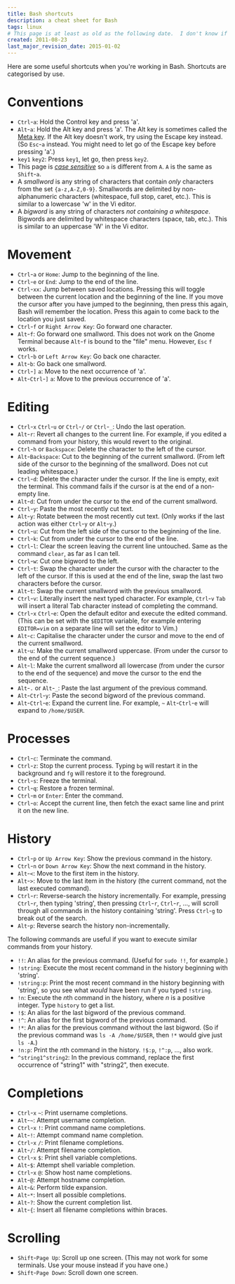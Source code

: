 ```yaml
---
title: Bash shortcuts
description: a cheat sheet for Bash
tags: linux
# This page is at least as old as the following date.  I don't know if I can find the original date on which I began this document.
created: 2011-08-23
last_major_revision_date: 2015-01-02
---
```


Here are some useful shortcuts when you're working in Bash.
Shortcuts are categorised by use.


# Conventions

-  `Ctrl`-`a`:
Hold the Control key and press 'a'.
-  `Alt`-`a`:
Hold the Alt key and press 'a'. The Alt key is sometimes called the [Meta key](http://en.wikipedia.org/wiki/Meta_key). If the Alt key doesn't work, try using the Escape key instead. (So `Esc`-`a` instead. You might need to let go of the Escape key before pressing 'a'.)
- `key1` `key2`: Press `key1`, let go, then press `key2`.
-  This page is [*case sensitive*](http://en.wikipedia.org/wiki/Case_sensitivity) so `a` is different from `A`.
`A` is the same as `Shift`-`a`.
- A *smallword* is any string of characters that contain *only* characters from the set `{a-z,A-Z,0-9}`.
Smallwords are delimited by non-alphanumeric characters (whitespace, full stop, caret, etc.).
This is similar to a lowercase 'w' in the Vi editor.
- A *bigword* is any string of characters *not containing a whitespace*.
Bigwords are delimited by whitespace characters (space, tab, etc.).
This is similar to an uppercase 'W' in the Vi editor.


# Movement

- `Ctrl`-`a` or `Home`:
Jump to the beginning of the line.
- `Ctrl`-`e` or `End`:
Jump to the end of the line.
- `Ctrl`-`xx`:
Jump between saved locations.
Pressing this will toggle between the current location and the beginning of the line. If you move the cursor after you have jumped to the beginning, then press this again, Bash will remember the location. Press this again to come back to the location you just saved.
- `Ctrl`-`f` or `Right Arrow Key`:
Go forward one character.
-  `Alt`-`f`:
Go forward one smallword. This does not work on the Gnome Terminal because `Alt`-`f` is bound to the "file" menu.
However, `Esc` `f` works.
-  `Ctrl`-`b` or `Left Arrow Key`:
Go back one character.
-  `Alt`-`b`:
Go back one smallword.
-  `Ctrl`-`]` `a`:
Move to the next occurrence of 'a'.
-  `Alt`-`Ctrl`-`]` `a`:
Move to the previous occurrence of 'a'.

# Editing

-  `Ctrl`-`x` `Ctrl`-`u` or `Ctrl`-`/` or `Ctrl`-`_`:
Undo the last operation.
-  `Alt`-`r`:
Revert all changes to the current line. For example, if you edited a command from your history, this would revert to the original.
-  `Ctrl`-`h` or `Backspace`:
Delete the character to the left of the cursor.
-  `Alt`-`Backspace`:
Cut to the beginning of the current smallword. (From left side of the cursor to the beginning of the smallword. Does not cut leading whitespace.)
-  `Ctrl`-`d`:
Delete the character under the cursor. If the line is empty, exit the terminal. This command fails if the cursor is at the end of a non-empty line.
-  `Alt`-`d`:
Cut from under the cursor to the end of the current smallword.
-  `Ctrl`-`y`:
Paste the most recently cut text.
-  `Alt`-`y`:
Rotate between the most recently cut text. (Only works if the last action was either `Ctrl`-`y` or `Alt`-`y`.)
-  `Ctrl`-`u`:
Cut from the left side of the cursor to the beginning of the line.
-  `Ctrl`-`k`:
Cut from under the cursor to the end of the line.
-  `Ctrl`-`l`:
Clear the screen leaving the current line untouched.
Same as the command `clear`, as far as I can tell.
-  `Ctrl`-`w`:
Cut one bigword to the left.
-  `Ctrl`-`t`:
Swap the character under the cursor with the character to the left of the cursor. If this is used at the end of the line, swap the last two characters before the cursor.
-  `Alt`-`t`:
Swap the current smallword with the previous smallword.
-  `Ctrl`-`v`:
Literally insert the next typed character. For example, `Ctrl`-`v` `Tab` will insert a literal Tab character instead of completing the command.
-  `Ctrl`-`x` `Ctrl`-`e`:
Open the default editor and execute the edited command. (This can be set with the `$EDITOR` variable, for example entering `EDITOR=vim` on a separate line will set the editor to Vim.)
-  `Alt`-`c`:
Capitalise the character under the cursor and move to the end of the current smallword.
-  `Alt`-`u`:
Make the current smallword uppercase. (From under the cursor to the end of the current sequence.)
-  `Alt`-`l`:
Make the current smallword all lowercase (from under the cursor to the end of the sequence) and move the cursor to the end the sequence.
-  `Alt`-`.` or `Alt`-`_`:
Paste the last argument of the previous command.
-  `Alt`-`Ctrl`-`y`:
Paste the second bigword of the previous command.
-  `Alt`-`Ctrl`-`e`:
Expand the current line. For example, `~` `Alt`-`Ctrl`-`e` will expand to `/home/$USER`.

# Processes

-  `Ctrl`-`c`:
Terminate the command.
-  `Ctrl`-`z`:
Stop the current process. Typing `bg` will restart it in the background and `fg` will restore it to the foreground.
-  `Ctrl`-`s`:
Freeze the terminal.
-  `Ctrl`-`q`:
Restore a frozen terminal.
-  `Ctrl`-`m` or `Enter`:
Enter the command.
-  `Ctrl`-`o`:
Accept the current line, then fetch the exact same line and print it on the new line.

# History

-  `Ctrl`-`p` or `Up Arrow Key`:
Show the previous command in the history.
-  `Ctrl`-`n` or `Down Arrow Key`:
Show the next command in the history.
-  `Alt`-`<`:
Move to the first item in the history.
-  `Alt`-`>`:
Move to the last item in the history (the current command, not the last executed command).
-  `Ctrl`-`r`:
Reverse-search the history incrementally.
For example, pressing `Ctrl`-`r`, then typing 'string', then pressing `Ctrl`-`r`, `Ctrl`-`r`, ..., will scroll through all commands in the history containing 'string'.
Press `Ctrl`-`g` to break out of the search.
-  `Alt`-`p`:
Reverse search the history non-incrementally.


The following commands are useful if you want to execute similar commands from your history.

- `!!`: An alias for the previous command. (Useful for `sudo !!`, for example.)
- `!string`: Execute the most recent command in the history beginning with 'string'.
- `!string:p`: Print the most recent command in the history beginning with 'string', so you see what *would* have been run if you typed `!string`.
- `!n`: Execute the *n*th command in the history, where *n* is a positive integer. Type `history` to get a list.
- `!$`: An alias for the last bigword of the previous command.
- `!^`: An alias for the first bigword of the previous command.
- `!*`: An alias for the previous command without the last bigword. (So if the previous command was `ls -A /home/$USER`, then `!*` would give just `ls -A`.)
- `!n:p`: Print the *n*th command in the history. `!$:p`, `!^:p`, ..., also work.
- `^string1^string2`: In the previous command, replace the first occurrence of "string1" with "string2", then execute.


# Completions

-  `Ctrl`-`x` `~`:
Print username completions.
-  `Alt`-`~`:
Attempt username completion.
-  `Ctrl`-`x` `!`:
Print command name completions.
-  `Alt`-`!`:
Attempt command name completion.
-  `Ctrl`-`x` `/`:
Print filename completions.
-  `Alt`-`/`:
Attempt filename completion.
-  `Ctrl`-`x` `$`:
Print shell variable completions.
-  `Alt`-`$`:
Attempt shell variable completion.
-  `Ctrl`-`x` `@`:
Show host name completions.
-  `Alt`-`@`:
Attempt hostname completion.
-  `Alt`-`&`:
Perform tilde expansion.
-  `Alt`-`*`:
Insert all possible completions.
-  `Alt`-`?`:
Show the current completion list.
-  `Alt`-`{`:
Insert all filename completions within braces.

# Scrolling

-  `Shift`-`Page Up`:
Scroll up one screen. (This may not work for some terminals. Use your mouse instead if you have one.)
-  `Shift`-`Page Down`:
Scroll down one screen.
